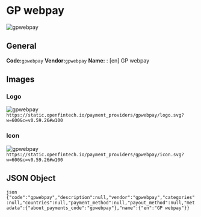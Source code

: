 # GP webpay 
![gpwebpay](https://static.openfintech.io/payment_providers/gpwebpay/logo.svg?w=600&c=v0.59.26#w100) 
## General 
**Code:**`gpwebpay` 
**Vendor:**`gpwebpay` 
**Name:** 
:	[en] GP webpay 
## Images 
### Logo 
![gpwebpay](https://static.openfintech.io/payment_providers/gpwebpay/logo.svg?w=600&c=v0.59.26#w100) 
``` https://static.openfintech.io/payment_providers/gpwebpay/logo.svg?w=600&c=v0.59.26#w100 ``` 
### Icon 
![gpwebpay](https://static.openfintech.io/payment_providers/gpwebpay/icon.svg?w=600&c=v0.59.26#w100) 
``` https://static.openfintech.io/payment_providers/gpwebpay/icon.svg?w=600&c=v0.59.26#w100 ``` 
## JSON Object 
```json {"code":"gpwebpay","description":null,"vendor":"gpwebpay","categories":null,"countries":null,"payment_method":null,"payout_method":null,"metadata":{"about_payments_code":"gpwebpay"},"name":{"en":"GP webpay"}} ``` 
